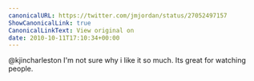 ```yaml
---
canonicalURL: https://twitter.com/jmjordan/status/27052497157
ShowCanonicalLink: true
CanonicalLinkText: View original on
date: 2010-10-11T17:10:34+00:00
---
```

@kjincharleston I'm not sure why i like it so much. Its great for watching people.